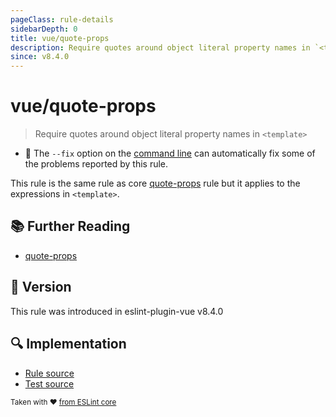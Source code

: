 ```yaml
---
pageClass: rule-details
sidebarDepth: 0
title: vue/quote-props
description: Require quotes around object literal property names in `<template>`
since: v8.4.0
---
```

# vue/quote-props

> Require quotes around object literal property names in `<template>`

- :wrench: The `--fix` option on the [command line](https://eslint.org/docs/user-guide/command-line-interface#fixing-problems) can automatically fix some of the problems reported by this rule.

This rule is the same rule as core [quote-props] rule but it applies to the expressions in `<template>`.

## :books: Further Reading

- [quote-props]

[quote-props]: https://eslint.org/docs/rules/quote-props

## :rocket: Version

This rule was introduced in eslint-plugin-vue v8.4.0

## :mag: Implementation

- [Rule source](https://github.com/vuejs/eslint-plugin-vue/blob/master/lib/rules/quote-props.js)
- [Test source](https://github.com/vuejs/eslint-plugin-vue/blob/master/tests/lib/rules/quote-props.js)

<sup>Taken with ❤️ [from ESLint core](https://eslint.org/docs/rules/quote-props)</sup>
